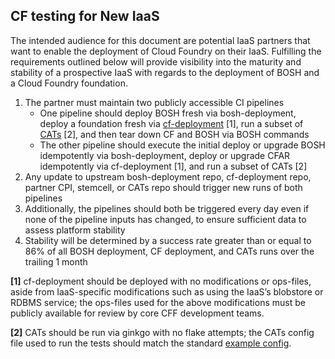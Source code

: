 ## CF testing for New IaaS
The intended audience for this document are potential IaaS partners that want to enable the deployment of Cloud Foundry on their IaaS. 
Fulfilling the requirements outlined below will provide visibility into the maturity and stability of a prospective IaaS with regards to the deployment of BOSH and a Cloud Foundry foundation. 

1. The partner must maintain two publicly accessible CI pipelines
   - One pipeline should deploy BOSH fresh via bosh-deployment, deploy a foundation fresh via [cf-deployment](https://github.com/cloudfoundry/cf-deployment) [1], run a subset of [CATs](https://github.com/cloudfoundry/cf-acceptance-tests) [2], and then tear down CF and BOSH via BOSH commands
   - The other pipeline should execute the initial deploy or upgrade BOSH idempotently via bosh-deployment, deploy or upgrade CFAR idempotently via cf-deployment [1], and run a subset of CATs [2]
1. Any update to upstream bosh-deployment repo, cf-deployment repo, partner CPI, stemcell, or CATs repo should trigger new runs of both pipelines
1. Additionally, the pipelines should both be triggered every day even if none of the pipeline inputs has changed, to ensure sufficient data to assess platform stability
1. Stability will be determined by a success rate greater than or equal to 86% of all BOSH deployment, CF deployment, and CATs runs over the trailing 1 month

**[1]** cf-deployment should be deployed with no modifications or ops-files, aside from IaaS-specific modifications such as using the IaaS’s blobstore or RDBMS service; the ops-files used for the above modifications must be publicly available for review by core CFF development teams.

**[2]** CATs should be run via ginkgo with no flake attempts; the CATs config file used to run the tests should match the standard [example config](https://github.com/cloudfoundry/cf-acceptance-tests/blob/master/example-cats-config.json).
